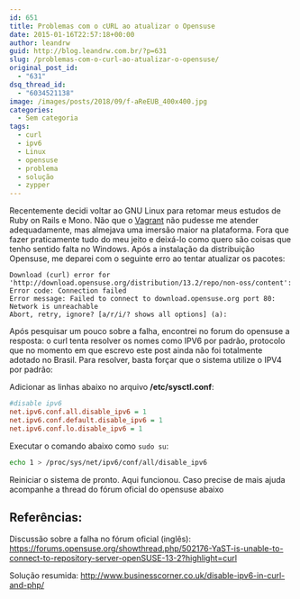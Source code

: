 ```yaml
---
id: 651
title: Problemas com o cURL ao atualizar o Opensuse
date: 2015-01-16T22:57:18+00:00
author: leandrw
guid: http://blog.leandrw.com.br/?p=631
slug: /problemas-com-o-curl-ao-atualizar-o-opensuse/
original_post_id:
  - "631"
dsq_thread_id:
  - "6034521138"
image: /images/posts/2018/09/f-aReEUB_400x400.jpg
categories:
  - Sem categoria
tags:
  - curl
  - ipv6
  - Linux
  - opensuse
  - problema
  - solução
  - zypper
---
```

Recentemente decidi voltar ao GNU Linux para retomar meus estudos de Ruby on Rails e Mono. Não que o <a href="https://www.vagrantup.com/" target="_blank" rel="noopener">Vagrant</a> não pudesse me atender adequadamente, mas almejava uma imersão maior na plataforma. Fora que fazer praticamente tudo do meu jeito e deixá-lo como quero são coisas que tenho sentido falta no Windows. Após a instalação da distribuição Opensuse, me deparei com o seguinte erro ao tentar atualizar os pacotes:
```
Download (curl) error for 'http://download.opensuse.org/distribution/13.2/repo/non-oss/content':
Error code: Connection failed
Error message: Failed to connect to download.opensuse.org port 80: Network is unreachable
Abort, retry, ignore? [a/r/i/? shows all options] (a):
```

Após pesquisar um pouco sobre a falha, encontrei no forum do opensuse a resposta: o curl tenta resolver os nomes como IPV6 por padrão, protocolo que no momento em que escrevo este post ainda não foi totalmente adotado no Brasil. Para resolver, basta forçar que o sistema utilize o IPV4 por padrão:

Adicionar as linhas abaixo no arquivo **/etc/sysctl.conf**:
```ini
#disable ipv6
net.ipv6.conf.all.disable_ipv6 = 1
net.ipv6.conf.default.disable_ipv6 = 1
net.ipv6.conf.lo.disable_ipv6 = 1
```

Executar o comando abaixo como <code>sudo su</code>:
```bash
echo 1 > /proc/sys/net/ipv6/conf/all/disable_ipv6
```

Reiniciar o sistema de pronto. Aqui funcionou. Caso precise de mais ajuda acompanhe a thread do fórum oficial do opensuse abaixo

## Referências:
Discussão sobre a falha no fórum oficial (inglês):
<a href="https://forums.opensuse.org/showthread.php/502176-YaST-is-unable-to-connect-to-repository-server-openSUSE-13-2?highlight=curl" target="_blank" rel="noopener">https://forums.opensuse.org/showthread.php/502176-YaST-is-unable-to-connect-to-repository-server-openSUSE-13-2?highlight=curl</a>

Solução resumida:
<a href="http://www.businesscorner.co.uk/disable-ipv6-in-curl-and-php/" target="_blank" rel="noopener">http://www.businesscorner.co.uk/disable-ipv6-in-curl-and-php/</a>
